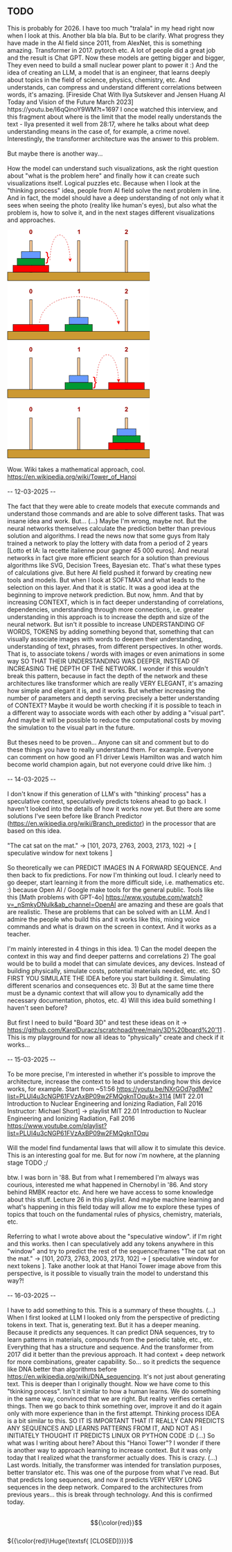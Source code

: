 <h2>TODO</h2>
This is probably for 2026. I have too much "tralala" in my head right now when I look at this. Another bla bla bla. But to be clarify. What progress they have made in the AI ​​field since 2011, from AlexNet, this is something amazing. Transformer in 2017. pytorch etc. A lot of people did a great job and the result is Chat GPT. Now these models are getting bigger and bigger, They even need to build a small nuclear power plant to power it :) And the idea of ​​creating an LLM, a model that is an engineer, that learns deeply about topics in the field of science, physics, chemistry, etc. And understands, can compress and understand different correlations between words, it's amazing. [Fireside Chat With Ilya Sutskever and Jensen Huang AI Today and Vision of the Future March 2023] https://youtu.be/I6qQinoY9WM?t=1697 I once watched this interview, and this fragment about where is the limit that the model really understands the text - Ilya presented it well from 28:17, where he talks about what deep understanding means in the case of, for example, a crime novel. Interestingly, the transformer architecture was the answer to this problem.
<br /><br />
But maybe there is another way...
<br /><br />
How the model can understand such visualizations, ask the right question about "what is the problem here" and finally how it can create such visualizations itself. Logical puzzles etc. Because when I look at the "thinking process" idea, people from AI field solve the next problem in line. And in fact, the model should have a deep understanding of not only what it sees when seeing the photo (reality like human's eyes), but also what the problem is, how to solve it, and in the next stages different visualizations and approaches.

![dump](https://github.com/KarolDuracz/scratchpad/blob/main/MachineLearning/ML%20with%20EurekaLabs/03-03-2025%20-%20Hanoi%20Tower/1005_08.gif?raw=true)

Wow. Wiki takes a mathematical approach, cool. https://en.wikipedia.org/wiki/Tower_of_Hanoi
<br /><br />
-- 12-03-2025 -- 
<br /><br />
The fact that they were able to create models that execute commands and understand those commands and are able to solve different tasks. That was insane idea and work. But... (...) Maybe I'm wrong, maybe not. But the neural networks themselves calculate the prediction better than previous solution and algorithms. I read the news now that some guys from Italy trained a network to play the lottery with data from a period of 2 years [Lotto et IA: la recette italienne pour gagner 45 000 euros]. And neural networks in fact give more efficient search for a solution than previous algorithms like SVG, Decision Trees, Bayesian etc. That's what these types of calculations give. But here AI field pushed it forward by creating new tools and models. But when I look at SOFTMAX and what leads to the selection on this layer. And that it is static. It was a good idea at the beginning to improve network prediction. But now, hmm. And that by increasing CONTEXT, which is in fact deeper understanding of correlations, dependencies, understanding through more connections, i.e. greater understanding in this approach is to increase the depth and size of the neural network. But isn't it possible to increase UNDERSTANDING OF WORDS, TOKENS by adding something beyond that, something that can visually associate images with words to deepen their understanding, understanding of text, phrases, from different perspectives. In other words. That is, to associate tokens / words with images or even animations in some way SO THAT THEIR UNDERSTANDING WAS DEEPER, INSTEAD OF INCREASING THE DEPTH OF THE NETWORK. I wonder if this wouldn't break this pattern, because in fact the depth of the network and these architectures like transformer which are really VERY ELEGANT, it's amazing how simple and elegant it is, and it works. But whether increasing the number of parameters and depth serving precisely a better understanding of CONTEXT? Maybe it would be worth checking if it is possible to teach in a different way to associate words with each other by adding a "visual part". And maybe it will be possible to reduce the computational costs by moving the simulation to the visual part in the future.
<br /><br />
But theses need to be proven...  Anyone can sit and comment but to do these things you have to really understand them. For example. Everyone can comment on how good an F1 driver Lewis Hamilton was and watch him become world champion again, but not everyone could drive like him. :) 
<br /><br />
-- 14-03-2025 -- 
<br /><br />
I don't know if this generation of LLM's with "thinking' process" has a speculative context, speculatively predicts tokens ahead to go back. I haven't looked into the details of how it works now yet. But there are some solutions I've seen before like Branch Predictor (https://en.wikipedia.org/wiki/Branch_predictor) in the processor that are based on this idea. 
<br /><br />
"The cat sat on the mat." → [101, 2073, 2763, 2003, 2173, 102] → [ speculative window for next tokens ]
<br /><br />
So theoretically we can PREDICT IMAGES IN A FORWARD SEQUENCE. And then back to fix predictions. For now I'm thinking out loud. I clearly need to go deeper, start learning it from the more difficult side, i.e. mathematics etc. :) because Open AI / Google make tools for the general public. Tools like this [Math problems with GPT-4o] https://www.youtube.com/watch?v=_nSmkyDNulk&ab_channel=OpenAI are amazing and these are goals that are realistic. These are problems that can be solved with an LLM. And I admire the people who build this and it works like this, mixing voice commands and what is drawn on the screen in context. And it works as a teacher. 
<br /><br />
I'm mainly interested in 4 things in this idea. 1) Can the model deepen the context in this way and find deeper patterns and correlations 2) The goal would be to build a model that can simulate devices, any devices. Instead of building physically, simulate costs, potential materials needed, etc. etc. SO FIRST YOU SIMULATE THE IDEA before you start building it. Simulating different scenarios and consequences etc.  3) But at the same time there must be a dynamic context that will allow you to dynamically add the necessary documentation, photos, etc. 4) Will this idea build something I haven't seen before?
<br /><br />
But first I need to build "Board 3D" and test these ideas on it → https://github.com/KarolDuracz/scratchpad/tree/main/3D%20board%20'11 . This is my playground for now all ideas to "physically" create and check if it works...
<br /><br />
-- 15-03-2025 -- 
<br /><br />
To be more precise, I'm interested in whether it's possible to improve the architecture, increase the context to lead to understanding how this device works, for example. Start from ~51:56 https://youtu.be/NXrGOd7gdMw?list=PLUl4u3cNGP61FVzAxBP09w2FMQgknTOqu&t=3114 [MIT 22.01 Introduction to Nuclear Engineering and Ionizing Radiation, Fall 2016
Instructor: Michael Short] → playlist MIT 22.01 Introduction to Nuclear Engineering and Ionizing Radiation, Fall 2016 https://www.youtube.com/playlist?list=PLUl4u3cNGP61FVzAxBP09w2FMQgknTOqu
<br /><br />
Will the model find fundamental laws that will allow it to simulate this device. This is an interesting goal for me. But for now i'm nowhere, at the planning stage TODO ;/ 
<br /><br />
btw. I was born in '88. But from what I remembered I'm always was courious, interested me what happened in Chernobyl in '86. And story behind RMBK reactor etc. And here we have access to some knowledge about this stuff. Lecture 26 in this playlist. And maybe machine learning and what's happening in this field today will allow me to explore these types of topics that touch on the fundamental rules of physics, chemistry, materials, etc.
<br /><br />
Referring to what I wrote above about the "speculative window". if I'm right and this works. then I can speculatively add any tokens anywhere in this "window" and try to predict the rest of the sequence/frames "The cat sat on the mat." → [101, 2073, 2763, 2003, 2173, 102] → [ speculative window for next tokens ]. Take another look at that Hanoi Tower image above from this perspective, is it possible to visually train the model to understand this way?!
<br /><br />
-- 16-03-2025 -- 
<br /><br />
I have to add something to this. This is a summary of these thoughts. (...) When I first looked at LLM I looked only from the perspective of predicting tokens in text. That is, generating text. But it has a deeper meaning. Because it predicts any sequences. It can predict DNA sequences, try to learn patterns in materials, compounds from the periodic table, etc., etc. Everything that has a structure and sequence. And the transformer from 2017 did it better than the previous approach. It had context + deep network for more combinations, greater capability. So... so it predicts the sequence like DNA better than algorithms before https://en.wikipedia.org/wiki/DNA_sequencing. It's not just about generating text. This is deeper than I originally thought. Now we have come to this "tkinking process". Isn't it similar to how a human learns. We do something in the same way, convinced that we are right. But reality verifies certain things. Then we go back to think something over, improve it and do it again only with more experience than in the first attempt. Thinking process IDEA is a bit similar to this. SO IT IS IMPORTANT THAT IT REALLY CAN PREDICTS ANY SEQUENCES AND LEARNS PATTERNS FROM IT, AND NOT AS I INITIATELY THOUGHT IT PREDICTS LINUX OR PYTHON CODE :D (...) So what was I writing about here? About this "Hanoi Tower"? I wonder if there is another way to approach learning to increase context. But it was only today that I realized what the transformer actually does. This is crazy. (...) Last words. Initially, the transformer was intended for translation purposes, better translator etc. This was one of the purpose from what I've read. But that predicts long sequences, and now it predicts VERY VERY LONG sequences in the deep network. Compared to the architectures from previous years... this is break through technology. And this is confirmed today.
<br /><br />

$${\color{red}}$$	
		${{\color{red}\Huge{\textsf{    [CLOSED]}}}}\$
